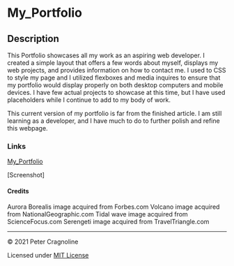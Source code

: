 # My_Portfolio

## Description

This Portfolio showcases all my work as an aspiring web developer. I created a simple layout that offers a few words about myself, displays my web projects, and provides information on how to contact me. I used to CSS to style my page and I utilized flexboxes and media inquires to ensure that my portfolio would display properly on both desktop computers and mobile devices. I have few actual projects to showcase at this time, but I have used placeholders while I continue to add to my body of work.

This current version of my portfolio is far from the finished article. I am still learning as a developer, and I have much to do to further polish and refine this webpage.

### Links

[My_Portfolio](https://pcragnol.github.io/My_Portfolio/)

[Screenshot]

#### Credits
Aurora Borealis image acquired from Forbes.com
Volcano image acquired from NationalGeographic.com
Tidal wave image acquired from ScienceFocus.com
Serengeti image acquired from TravelTriangle.com

---
© 2021 Peter Cragnoline

Licensed under [MIT License](LICENSE)
